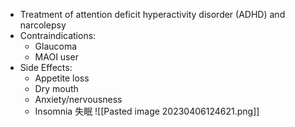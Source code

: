 - Treatment of attention deficit hyperactivity disorder (ADHD) and narcolepsy
- Contraindications:
	- Glaucoma
	- MAOI user
- Side Effects:
	- Appetite loss
	- Dry mouth
	- Anxiety/nervousness
	- Insomnia 失眠
![[Pasted image 20230406124621.png]]
